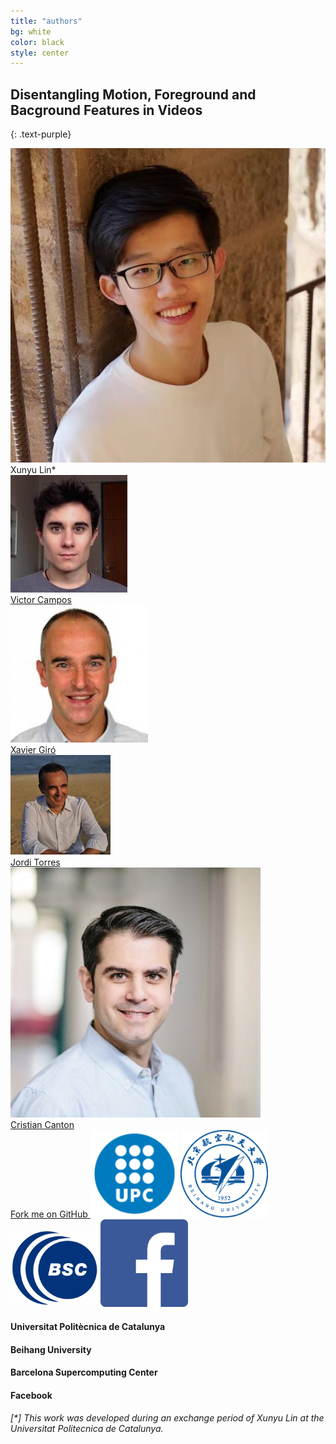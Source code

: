 ```yaml
---
title: "authors"
bg: white
color: black
style: center
---
```


## Disentangling Motion, Foreground and Bacground Features in Videos
{: .text-purple}

<div class="author">
    <div class="authorphoto"><img src="./assets/xunyu.jpg"></div>
    <div>Xunyu Lin*</div>
</div>
<div class="author">
    <a href="https://imatge.upc.edu/web/people/victor-campos" target="_blank">
      <div class="authorphoto"><img src="./assets/victor.jpg"></div>
      <div>Victor Campos</div>
    </a>
</div>
<div class="author">
    <a href="https://imatge.upc.edu/web/people/xavier-giro" target="_blank">
      <div class="authorphoto"><img src="./assets/xavi.jpg"></div>
      <div>Xavier Giró</div>
    </a>
</div>
<div class="author">
    <a href="https://www.bsc.es/torres-vinals-jordi" target="_blank">
      <div class="authorphoto"><img src="./assets/jordi.jpg"></div>
      <div>Jordi Torres</div>
    </a>
</div>
<div class="author">
    <a href="https://www.linkedin.com/in/cristiancanton/" target="_blank">
      <div class="authorphoto"><img src="./assets/cristian.jpg"></div>
      <div>Cristian Canton</div>
    </a>
</div>

<span id="forkongithub">
  <a href="https://github.com/imatge-upc/unsupervised-2017-cvprw" class="bg-blue">
    Fork me on GitHub
  </a>
</span>

<img src="./assets/upc.png" alt="upc-logo" style="width: 140px;"/>
<img src="./assets/buaa.gif" alt="buaa-logo" style="width: 140px;"/>
<img src="./assets/bsc.png" alt="bsc-logo" style="width: 140px;"/>
<img src="./assets/facebook.png" alt="facebook-logo" style="width: 140px;"/>

#### Universitat Politècnica de Catalunya
#### Beihang University
#### Barcelona Supercomputing Center
#### Facebook

###### _[*] This work was developed during an exchange period of Xunyu Lin at the Universitat Politecnica de Catalunya._


